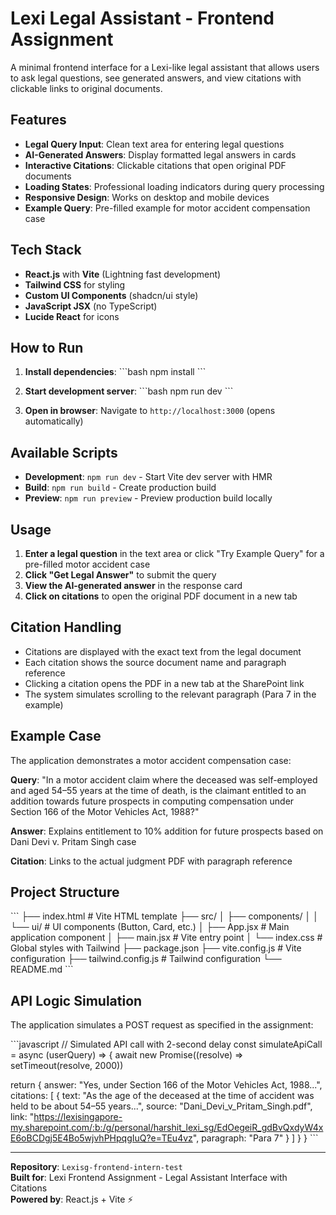 # Lexi Legal Assistant - Frontend Assignment

A minimal frontend interface for a Lexi-like legal assistant that allows users to ask legal questions, see generated answers, and view citations with clickable links to original documents.

## Features

- **Legal Query Input**: Clean text area for entering legal questions
- **AI-Generated Answers**: Display formatted legal answers in cards
- **Interactive Citations**: Clickable citations that open original PDF documents
- **Loading States**: Professional loading indicators during query processing
- **Responsive Design**: Works on desktop and mobile devices
- **Example Query**: Pre-filled example for motor accident compensation case

## Tech Stack

- **React.js** with **Vite** (Lightning fast development)
- **Tailwind CSS** for styling
- **Custom UI Components** (shadcn/ui style)
- **JavaScript JSX** (no TypeScript)
- **Lucide React** for icons

## How to Run

1. **Install dependencies**:
   \`\`\`bash
   npm install
   \`\`\`

2. **Start development server**:
   \`\`\`bash
   npm run dev
   \`\`\`

3. **Open in browser**:
   Navigate to `http://localhost:3000` (opens automatically)

## Available Scripts

- **Development**: `npm run dev` - Start Vite dev server with HMR
- **Build**: `npm run build` - Create production build
- **Preview**: `npm run preview` - Preview production build locally

## Usage

1. **Enter a legal question** in the text area or click "Try Example Query" for a pre-filled motor accident case
2. **Click "Get Legal Answer"** to submit the query
3. **View the AI-generated answer** in the response card
4. **Click on citations** to open the original PDF document in a new tab

## Citation Handling

- Citations are displayed with the exact text from the legal document
- Each citation shows the source document name and paragraph reference
- Clicking a citation opens the PDF in a new tab at the SharePoint link
- The system simulates scrolling to the relevant paragraph (Para 7 in the example)

## Example Case

The application demonstrates a motor accident compensation case:

**Query**: "In a motor accident claim where the deceased was self-employed and aged 54–55 years at the time of death, is the claimant entitled to an addition towards future prospects in computing compensation under Section 166 of the Motor Vehicles Act, 1988?"

**Answer**: Explains entitlement to 10% addition for future prospects based on Dani Devi v. Pritam Singh case

**Citation**: Links to the actual judgment PDF with paragraph reference

## Project Structure

\`\`\`
├── index.html            # Vite HTML template
├── src/
│   ├── components/
│   │   └── ui/           # UI components (Button, Card, etc.)
│   ├── App.jsx           # Main application component
│   ├── main.jsx          # Vite entry point
│   └── index.css         # Global styles with Tailwind
├── package.json
├── vite.config.js        # Vite configuration
├── tailwind.config.js    # Tailwind configuration
└── README.md
\`\`\`

## API Logic Simulation

The application simulates a POST request as specified in the assignment:

\`\`\`javascript
// Simulated API call with 2-second delay
const simulateApiCall = async (userQuery) => {
  await new Promise((resolve) => setTimeout(resolve, 2000))
  
  return {
    answer: "Yes, under Section 166 of the Motor Vehicles Act, 1988...",
    citations: [
      {
        text: "As the age of the deceased at the time of accident was held to be about 54–55 years...",
        source: "Dani_Devi_v_Pritam_Singh.pdf",
        link: "https://lexisingapore-my.sharepoint.com/:b:/g/personal/harshit_lexi_sg/EdOegeiR_gdBvQxdyW4xE6oBCDgj5E4Bo5wjvhPHpqgIuQ?e=TEu4vz",
        paragraph: "Para 7"
      }
    ]
  }
}
\`\`\`

---

**Repository**: `Lexisg-frontend-intern-test`  
**Built for**: Lexi Frontend Assignment - Legal Assistant Interface with Citations  
**Powered by**: React.js + Vite ⚡
